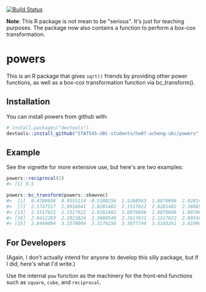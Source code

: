 
<!-- README.md is generated from README.Rmd. Please edit that file -->
[![Build Status](https://travis-ci.org/vincenzocoia/powers.svg?branch=master)](https://travis-ci.org/vincenzocoia/powers)

**Note**: This R package is not mean to be "serious". It's just for teaching purposes. The package now also contains a function to perform a box-cox transformation.

powers
======

This is an R package that gives `sqrt()` friends by providing other power functions, as well as a box-cox transformation function via bc\_transform().

Installation
------------

You can install powers from github with:

``` r
# install.packages("devtools")
devtools::install_github("STAT545-UBC-students/hw07-acheng-ubc/powers", build_vignettes = TRUE)
```

Example
-------

See the vignette for more extensive use, but here's are two examples:

``` r
powers::reciprocal(2)
#> [1] 0.5
```

``` r
powers::bc_transform(powers::skewvec)
#>  [1]  0.4700036  0.9555114 -0.5108256  1.5260563  1.8870696  2.0281482
#>  [7]  2.1747517  2.0918641  2.0281482  2.1517622  2.0281482  2.3608540
#> [13]  2.1517622  2.1517622  2.0281482  1.8870696  1.8870696  1.8870696
#> [19]  2.0412203  2.2823824  2.3608540  2.2617631  2.1517622  2.8033604
#> [25]  2.8449094  3.1570004  3.3178158  3.3877744  3.5145261  3.8199077
```

For Developers
--------------

(Again, I don't actually intend for anyone to develop this silly package, but if I did, here's what I'd write.)

Use the internal `pow` function as the machinery for the front-end functions such as `square`, `cube`, and `reciprocal`.
